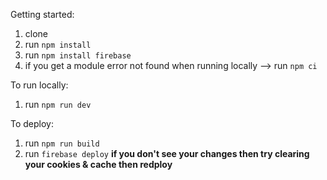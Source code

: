 Getting started:  
1. clone
1. run `npm install`
1. run `npm install firebase`
1. if you get a module error not found when running locally --> run `npm ci`


To run locally:
1. run `npm run dev`

To deploy:
1. run `npm run build`
1. run `firebase deploy`
**if you don't see your changes then try clearing your cookies & cache then redploy**
